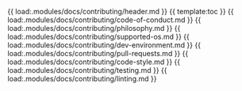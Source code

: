 {{ load:.modules/docs/contributing/header.md }}
{{ template:toc }}
{{ load:.modules/docs/contributing/code-of-conduct.md }}
{{ load:.modules/docs/contributing/philosophy.md }}
{{ load:.modules/docs/contributing/supported-os.md }}
{{ load:.modules/docs/contributing/dev-environment.md }}
{{ load:.modules/docs/contributing/pull-requests.md }}
{{ load:.modules/docs/contributing/code-style.md }}
{{ load:.modules/docs/contributing/testing.md }}
{{ load:.modules/docs/contributing/linting.md }}
